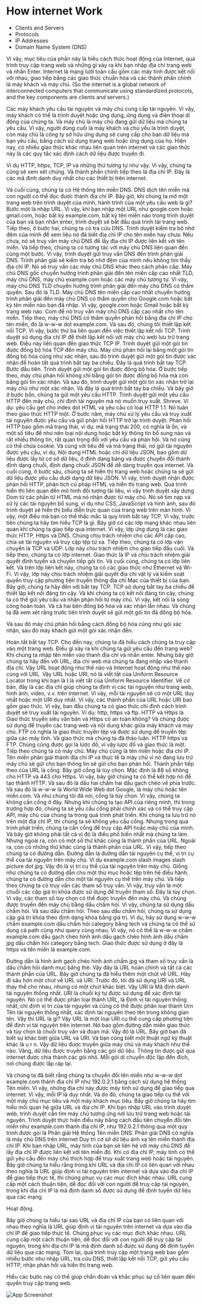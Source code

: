# How internet Work

- Clients and Servers
- Protocols
- IP Addresses
- Domain Name System (DNS)

Vì vậy, mục tiêu của phần này là hiểu cách thức hoạt động của Internet, quá trình truy cập trang web và những gì xảy ra khi bạn nhập địa chỉ trang web và nhấn Enter.
Internet là mạng lưới toàn cầu gồm các máy tính được kết nối với nhau, giao tiếp bằng các giao thức chuẩn hóa và các thành phần chính là máy khách và máy chủ.
(So the internet is a global network of interconnected computers that communicate using standardized protocols, and the key components are clients and servers.)

Các máy khách yêu cầu tài nguyên và máy chủ cung cấp tài nguyên.
Vì vậy, máy khách có thể là trình duyệt hoặc ứng dụng, ứng dụng và điện thoại di động của chúng ta. Và máy chủ là máy chủ đang gửi dữ liệu mà chúng ta yêu cầu. Vì vậy, người dùng cuối là máy khách và chủ yếu là trình duyệt, còn máy chủ là công ty sở hữu ứng dụng sẽ cung cấp cho bạn dữ liệu mà bạn yêu cầu, bằng cách sử dụng trang web hoặc ứng dụng của họ. Hiện nay, có nhiều giao thức khác nhau liên quan trên internet và các giao thức này là các quy tắc xác định cách dữ liệu được truyền đi.

Ví dụ HTTP, https, TCP, IP và những thứ tương tự như vậy.
Vì vậy, chúng ta cũng sẽ xem xét chúng.
Và thành phần chính tiếp theo là địa chỉ IP.
Đây là các mã định danh duy nhất cho các thiết bị trên internet.

Và cuối cùng, chúng ta có Hệ thống tên miền DNS.
DNS dịch tên miền mà con người có thể đọc được thành địa chỉ IP.
Bây giờ, khi chúng ta mở một trang web trên trình duyệt của mình, hành trình của một yêu cầu web là gì?
Bước một là nhập URL.
Vì vậy, khi bạn nhập một URL như google.com hoặc gmail.com, hoặc bất kỳ example.com, bất kỳ tên miền nào trong trình duyệt của bạn và bạn nhấn enter, trình duyệt sẽ bắt đầu quá trình tải trang web.
Tiếp theo, ở bước hai, chúng ta có tra cứu DNS.
Trình duyệt kiểm tra bộ nhớ đệm của mình để xem liệu nó đã biết địa chỉ IP cho tên miền hay chưa.
Nếu chưa, nó sẽ truy vấn máy chủ DNS để lấy địa chỉ IP được liên kết với tên miền.
Và tiếp theo, chúng ta có tương tác với máy chủ DNS liên quan đến cùng một bước.
Vì vậy, trình duyệt gửi truy vấn DNS đến trình phân giải DNS.
Trình phân giải sẽ kiểm tra bộ nhớ đệm của mình nếu không tìm thấy địa chỉ IP.
Nó sẽ truy vấn các máy chủ DNS khác theo cách phân cấp.
Máy chủ DNS gốc chuyển hướng trình phân giải đến tên miền cấp cao nhất TLD, máy chủ DNS, máy chủ example.com hoặc các máy chủ tương tự.
Vì vậy, máy chủ DNS TLD chuyển hướng trình phân giải đến máy chủ DNS có thẩm quyền.
Sau đó là TLD.
Máy chủ DNS tên miền cấp cao nhất chuyển hướng trình phân giải đến máy chủ DNS có thẩm quyền cho Google.com hoặc bất kỳ tên miền nào bạn đã nhập.
Vì vậy, google.com hoặc Gmail hoặc bất kỳ trang web nào.
Com để nó truy vấn máy chủ DNS cấp cao nhất cho tên miền.
Tiếp theo, máy chủ DNS có thẩm quyền phản hồi bằng địa chỉ IP cho tên miền, đó là w-w-w dot
example.com.
Và sau đó, chúng tôi thiết lập kết nối TCP.
Vì vậy, bước thứ ba liên quan đến việc thiết lập kết nối TCP.
Trình duyệt sử dụng địa chỉ IP để thiết lập kết nối với máy chủ web lưu trữ trang web.
Điều này liên quan đến giao thức TCP IP.
Trình duyệt gửi một gói tin được đồng bộ hóa TCP đến máy chủ.
Máy chủ phản hồi lại bằng một gói tin đồng bộ hóa cũng như xác nhận, sau đó trình duyệt gửi một gói tin được xác nhận để hoàn tất quá trình bắt tay ba chiều.
Đây là quá trình bắt tay TCP.
Bước đầu tiên.
Trình duyệt gửi một gói tin được đồng bộ hóa.
Ở bước tiếp theo, máy chủ phản hồi không chỉ bằng gói tin được đồng bộ hóa mà còn bằng gói tin xác nhận.
Và sau đó, trình duyệt gửi một gói tin xác nhận trở lại máy chủ như một xác nhận.
Và đây là quá trình bắt tay ba chiều.
Và bây giờ ở bước bốn, chúng ta gửi một yêu cầu HTTP.
Trình duyệt gửi một yêu cầu HTTP đến máy chủ, chỉ định tài nguyên mà nó muốn truy xuất.
Shreve.
Ví dụ: yêu cầu get cho index dot HTML và yêu cầu có loại HTTP 1.1.
Nó tuân theo giao thức HTTP một.
Ở bước năm, máy chủ xử lý yêu cầu và truy xuất tài nguyên được yêu cầu và gửi phản hồi HTTP trở lại trình duyệt.
Phản hồi HTTP bao gồm mã trạng thái, ví dụ: mã trạng thái 200, có nghĩa là ổn, và một số tiêu đề như nén loại nội dung hoặc bất kỳ thông tin bổ sung nào và rất nhiều thông tin, rất quan trọng đối với yêu cầu và phản hồi.
Và nó cũng có thể chứa cookie.
Và cùng với tiêu đề và mã trạng thái, nó gửi tài nguyên được yêu cầu, ví dụ,
Nội dung HTML hoặc chỉ dữ liệu JSON, bao gồm dữ liệu được lấy từ cơ sở dữ liệu, ở định dạng bảng và được chuyển đổi thành định dạng chuỗi, định dạng chuỗi JSON để dễ dàng truyền qua internet.
Và cuối cùng, ở bước sáu, chúng ta sẽ hiển thị trang web hoặc chúng ta sẽ gửi dữ liệu được yêu cầu
dưới dạng dữ liệu JSON.
Vì vậy, trình duyệt nhận được phản hồi HTTP, phân tích cú pháp HTML và hiển thị trang web.
Quá trình hiển thị liên quan đến mô hình đối tượng tài liệu, vì vậy trình duyệt xây dựng Dom từ các phần tử HTML mà nó nhận được từ máy chủ.
Nó sẽ tìm nạp và xử lý các tài nguyên bổ sung, ví dụ như CSS, JavaScript và hình ảnh, sau đó trình duyệt sẽ hiển thị biểu diễn trực quan của trang web trên màn hình.
Vì vậy, một điều mà bạn có thể thắc mắc là quy trình bắt tay TCP.
Vì vậy, trước tiên chúng ta hãy tìm hiểu TCP là gì.
Bây giờ có các lớp mạng khác nhau liên quan khi chúng ta giao tiếp qua internet.
Vì vậy, lớp ứng dụng là các giao thức HTTP, Https và DNS.
Chúng chịu trách nhiệm cho các API cấp cao, chia sẻ tài nguyên và truy cập tệp từ xa.
Tiếp theo, chúng ta có lớp vận chuyển là TCP và UDP.
Lớp này chịu trách nhiệm cho giao tiếp đầu cuối.
Và tiếp theo, chúng ta có lớp internet.
Giao thức là IP và chịu trách nhiệm giải quyết định tuyến và chuyển tiếp gói tin.
Và cuối cùng, chúng ta có lớp liên kết.
Và trên lớp liên kết này, chúng ta có các giao thức như Ethernet và Wi-Fi.
Vì vậy, lớp này chịu trách nhiệm giải quyết địa chỉ vật lý và kiểm soát quyền truy cập phương tiện truyền thông địa chỉ Mac của thiết bị của bạn.
Bây giờ, chúng ta hãy đến với bắt tay TCP.
TCP sử dụng bắt tay ba chiều để thiết lập kết nối đáng tin cậy.
Và khi chúng ta có kết nối đáng tin cậy, chúng ta có thể gửi yêu cầu và nhận phản hồi từ máy chủ.
Vì vậy, kết nối là song công hoàn toàn.
Và cả hai bên đồng bộ hóa và xác nhận lẫn nhau.
Và chúng ta đã xem xét rằng trước tiên trình duyệt sẽ gửi một gói tin đã đồng bộ hóa.

Và sau đó máy chủ phản hồi bằng cách đồng bộ hóa cũng như gói xác nhận, sau đó máy khách gửi một gói xác nhận đến.

Hoàn tất bắt tay TCP.
Cho đến nay, chúng ta đã hiểu cách chúng ta truy cập vào một trang web.
Điều gì xảy ra khi chúng ta gửi yêu cầu đến trang web?
Khi chúng ta nhập tên miền vào thanh địa chỉ và nhấn enter.
Nhưng bây giờ chúng ta hãy đến với URL, địa chỉ web mà chúng ta đang nhập vào thanh địa chỉ.
Vậy URL hoạt động như thế nào và Internet hoạt động như thế nào cùng với URL.
Vậy URL hoặc URI, nó là viết tắt của Uniform Resource Locator trong khi bạn là I là viết tắt của Uniform Resource Identifier.
Về cơ bản, đây là các địa chỉ giúp chúng ta định vị các tài nguyên như trang web, hình ảnh, video, v.v. trên Internet.
Vì vậy, mỗi tài nguyên sẽ có một URL duy nhất hoặc một URI duy nhất.
Vì vậy, các thành phần của URL hoặc URI bao gồm giao thức.
Vì vậy, ban đầu chúng ta có giao thức chỉ định cách trình duyệt sẽ truy xuất tài nguyên.
Ví dụ: http, https và ftp.
HTTP và Https là Giao thức truyền siêu văn bản và Https có an toàn không?
Và chúng được sử dụng để truyền các trang web và nội dung khác giữa máy khách và máy chủ.
FTP có nghĩa là giao thức truyền tệp và được sử dụng để truyền tệp giữa các máy tính.
Và giao thức mà chúng ta đã thảo luận.
HTTP https và FTP.
Chúng cũng được gọi là lược đồ, vì vậy lược đồ và giao thức là một.
Tiếp theo chúng ta có máy chủ.
Máy chủ cũng là tên miền hoặc địa chỉ IP.
Tên miền phân giải thành địa chỉ IP và thực tế là máy chủ vì nó đang lưu trữ máy chủ
sẽ gửi cho bạn thông tin sẽ gửi cho bạn phản hồi.
Thành phần tiếp theo của URL là cổng.
Bây giờ cổng là tùy chọn.
Mặc định là 88 số không cho HTTP và 443 cho Https.
Vì vậy, bây giờ chúng ta có thể kết hợp nó để tạo thành HTTP.
Và sau đó là dấu hai chấm hai dấu gạch chéo về phía trước.
Và sau đó là w-w-w là World Wide Web dot Google, là máy chủ hoặc tên miền.com.
Và như chúng tôi đã nói, cổng là tùy chọn.
Vì vậy, chúng ta không cần cổng ở đây.
Nhưng khi chúng ta tạo API của riêng mình, thì trong trường hợp đó, chúng ta sẽ yêu cầu cổng phải chính xác và có thể truy cập API, máy chủ của chúng ta trong quá trình phát triển.
Khi chúng ta lưu trữ nó trên một địa chỉ IP, thì chúng ta sẽ không yêu cầu cổng.
Nhưng trong quá trình phát triển, chúng ta cần cổng để truy cập API hoặc máy chủ của mình.
Và bây giờ không phải tất cả vì đó là điều phổ biến nhất mà chúng ta làm.
Nhưng ngoài ra, còn có một số thứ khác cũng là thành phần của URL.
Ngoài ra, còn có những thứ khác cũng là thành phần của URL.
Vì vậy, tiếp theo chúng ta có đường dẫn.
Đường dẫn là đường dẫn tài nguyên cụ thể, vị trí cụ thể của tài nguyên trên máy chủ.
Ví dụ example.com slash images slash picture dot jpg.
Vậy đó là vị trí cụ thể của tài nguyên trên máy chủ.
Giống như chúng ta có đường dẫn cho một thư mục hoặc tệp trên hệ điều hành, chúng ta có đường dẫn cho một tài nguyên cụ thể trên máy chủ.
Và tiếp theo chúng ta có truy vấn các tham số truy vấn.
Vì vậy, truy vấn là một chuỗi các cặp giá trị khóa được sử dụng để truyền tham số.
Đây là tùy chọn.
Vì vậy, các tham số tùy chọn có thể được truyền đến máy chủ.
Và chúng được truyền đến máy chủ bằng dấu chấm hỏi.
Vì vậy, chúng ta sử dụng dấu chấm hỏi.
Và sau dấu chấm hỏi.
Theo sau dấu chấm hỏi, chúng ta sử dụng cặp giá trị khóa theo định dạng khóa bằng giá trị.
Ví dụ, hãy sử dụng w-w-w chấm example.com dấu chấm hỏi category bằng tech và chúng ta có thể sử dụng cả path cũng như query cùng nhau.
Vì vậy, nó có thể là w-w-w chấm example.com dấu gạch chéo hình ảnh dấu gạch chéo hình ảnh dấu chấm jpg dấu chấm hỏi category bằng tech.
Giao thức được sử dụng ở đây là https và tên miền là example.com.

Đường dẫn là hình ảnh gạch chéo hình ảnh chấm jpg và tham số truy vấn là dấu chấm hỏi danh mục bằng thẻ.
Vậy đây là URL hoàn chỉnh và tất cả các thành phần của URL.
Bây giờ chúng ta đã hiểu thêm một chút về URL.
Hãy đi sâu hơn một chút về URL và URI.
Trước đó, tôi đã sử dụng URI và URL thay thế cho nhau, nhưng có một chút khác biệt.
Vậy URI là Mã định danh tài nguyên thống nhất.
URI là chuỗi ký tự được sử dụng để xác định tài nguyên.
Nó có thể được phân loại thành URL, là Định vị tài nguyên thống nhất, chỉ định vị trí của tài nguyên và cũng có thể được phân loại thành Urn Tên tài nguyên thống nhất, xác định tài nguyên theo tên trong không gian tên.
Vậy thì URL là gì?
Vậy URL là một loại URI cụ thể cung cấp phương tiện để định vị tài nguyên trên internet.
Nó bao gồm đường dẫn miền giao thức và tùy chọn là chuỗi truy vấn và đoạn mã.
Vậy đó là URL.
Bây giờ bạn đã biết sự khác biệt giữa URL và URI.
Và bạn cũng biết một thuật ngữ kỹ thuật khác là u r n.
Vậy dữ liệu được truyền giữa máy chủ và máy khách như thế nào.
Vâng, dữ liệu được truyền bằng các gói dữ liệu.
Thông tin được gửi qua internet được chia thành các gói nhỏ.
Mỗi gói di chuyển độc lập đến đích, nơi chúng được lắp ráp lại.

Và chúng ta đã biết rằng chúng ta chuyển đổi tên miền như w-w-w dot example.com thành địa chỉ IP như 192.0.2.1 bằng cách sử dụng hệ thống Tên miền.
Vì vậy, những địa chỉ này được máy tính sử dụng để giao tiếp qua internet.
Vì vậy, mỗi IP là duy nhất.
Và do đó, chúng ta giao tiếp cụ thể với một máy chủ mục tiêu và một máy khách mục tiêu.
Bây giờ chúng ta hãy tìm hiểu mối quan hệ giữa URL và địa chỉ IP.
Khi bạn nhập URL vào trình duyệt web, trình duyệt cần tìm máy chủ tương ứng nơi lưu trữ trang web hoặc tài nguyên.
Trình duyệt thực hiện điều này bằng cách đầu tiên chuyển đổi tên miền như example.com thành địa chỉ IP, như 192.0.2.1 thông qua một quy trình được gọi là Phân giải Hệ thống Tên miền DNS.
Phân giải DNS có nghĩa là máy chủ DNS trên internet Duy trì cơ sở dữ liệu ánh xạ tên miền thành địa chỉ IP.
Khi bạn nhập URL, máy tính của bạn sẽ liên hệ với máy chủ DNS để lấy địa chỉ IP được liên kết với tên miền đó.
Khi có địa chỉ IP, máy tính có thể gửi yêu cầu đến máy chủ thích hợp để truy xuất trang web hoặc tài nguyên.
Bây giờ chúng ta hiểu rằng trong khi URL và địa chỉ IP có liên quan với nhau theo nghĩa là URL giúp định vị tài nguyên trên internet và dựa vào địa chỉ IP để giao tiếp thực tế, thì chúng phục vụ các mục đích khác nhau.
URL cung cấp một cách thuận tiện, dễ đọc đối với con người để truy cập tài nguyên, trong khi địa chỉ IP là mã định danh số được sử dụng để định tuyến dữ liệu qua các mạng.

Hoạt động.

Bây giờ chúng ta hiểu tại sao URL và địa chỉ IP của bạn có liên quan với nhau theo nghĩa là URL giúp định vị tài nguyên trên internet và dựa vào địa chỉ IP để giao tiếp thực tế.
Chúng phục vụ các mục đích khác nhau.
URL cung cấp một cách thuận tiện, dễ đọc đối với con người để truy cập tài nguyên, trong khi địa chỉ IP là mã định danh số được sử dụng để định tuyến dữ liệu qua các mạng.
Tóm lại, quá trình truy cập một trang web bao gồm nhiều bước như nhập URL, tra cứu DNS, thiết lập kết nối TCP, gửi yêu cầu HTTP, nhận phản hồi và hiển thị trang web.

Hiểu các bước này có thể giúp chẩn đoán và khắc phục sự cố liên quan đến quyền truy cập trang web.

![App Screenshot](https://github.com/WP-Tien/Internet/web_request.png)